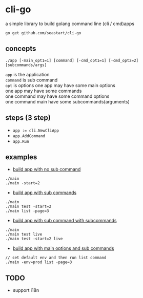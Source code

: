 # cli-go
a simple library to build golang command line (cli / cmd)apps
```
go get github.com/seastart/cli-go
```

## concepts
```
./app [-main_opt1=1] [command] [-cmd_opt1=1] [-cmd_opt2=2] [subcommands/args]
```
`app` is the application  
`command` is sub command  
`opt` is options
one app may have some main options   
one app may have some commands  
one command may have some command options  
one command main have some subcommands(arguments)   

## steps (3 step)
- `app := cli.NewCliApp`
- `app.AddCommand`
- `app.Run`

## examples
- [build app with no sub command](./examples/nocommand/main.go)
```
./main
./main -start=2
```
- [build app with sub commands](./examples/commands/main.go)
```
./main
./main test -start=2
./main list -page=3
```
- [build app with sub command with subcommands](./examples/commandcommands/main.go)
```
./main
./main test live
./main test -start=2 live
```
- [build app with main options and sub commands](./examples/combine/main.go)
```
// set default env and then run list command
./main -env=prod list -page=3
```

## TODO
- support i18n